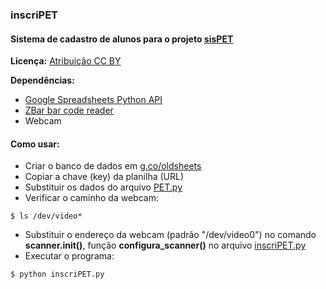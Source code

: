 ### inscriPET  
 
#### Sistema de cadastro de alunos para o projeto [sisPET](https://github.com/wsilverio/sisPET)
  
 **Licença:** [Atribuição CC BY](http://creativecommons.org/licenses/by/4.0/)  
  
      
**Dependências:**

 * [Google Spreadsheets Python API](https://github.com/burnash/gspread)
 * [ZBar bar code reader](http://zbar.sourceforge.net/)
 * Webcam

#### Como usar:
 * Criar o banco de dados em [g.co/oldsheets](https://g.co/oldsheets)
 * Copiar a chave (key) da planilha (URL)
 * Substituir os dados do arquivo [PET.py](https://github.com/wsilverio/inscriPET/blob/master/PET.py)
 * Verificar o caminho da webcam:  
  
 ```console
$ ls /dev/video*
```  
 * Substituir o endereço da webcam (padrão "/dev/video0") no comando **scanner.init()**,  função **configura_scanner()** no arquivo [inscriPET.py](https://github.com/wsilverio/inscriPET/blob/master/inscriPET.py)
 * Executar o programa:  
  
 ```console
$ python inscriPET.py  
```
